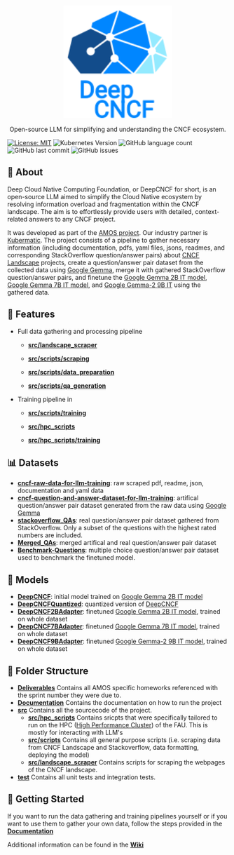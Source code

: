 <div align="center">
  <img src="Deliverables/sprint-01/team-logo.svg" height="256" />
  <p>Open-source LLM for simplifying and understanding the CNCF ecosystem.</p>
</div>

[![License: MIT](https://img.shields.io/badge/License-MIT-yellow.svg)](https://opensource.org/licenses/MIT)
![Kubernetes Version](https://img.shields.io/badge/kubernetes-v1.21-blue.svg)
![GitHub language count](https://img.shields.io/github/languages/count/amosproj/amos2024ss08-cloud-native-llm)
![GitHub last commit](https://img.shields.io/github/last-commit/amosproj/amos2024ss08-cloud-native-llm)
![GitHub issues](https://img.shields.io/github/issues/amosproj/amos2024ss08-cloud-native-llm)

## 📖 About 

Deep Cloud Native Computing Foundation, or DeepCNCF for short, is an open-source LLM aimed to simplify the Cloud Native ecosystem by resolving information overload and fragmentation within the CNCF landscape. The aim is to effortlessly provide users with detailed, context-related answers to any CNCF project.

It was developed as part of the [AMOS project](https://github.com/amosproj). Our industry partner is [Kubermatic](https://github.com/kubermatic). The project consists of a pipeline to gather necessary information (including documentation, pdfs, yaml files, jsons, readmes,  and corresponding StackOverflow question/answer pairs) about [CNCF Landscape](https://landscape.cncf.io/) projects, create a question/answer pair dataset from the collected data using [Google Gemma](https://huggingface.co/google/gemma-2b-it), merge it with gathered StackOverflow question/answer pairs, and finetune the [Google Gemma 2B IT model](https://huggingface.co/google/gemma-2b-it), [Google Gemma 7B IT model](https://huggingface.co/google/gemma-7b-it), and [Google Gemma-2 9B IT](https://huggingface.co/google/gemma-2-9b-it) using the gathered data.

## 🚀 Features
- Full data gathering and processing pipeline

  - **[src/landscape_scraper](src/landscape_scraper)**

  - **[src/scripts/scraping](src/scripts/scraping)**

  - **[src/scripts/data_preparation](src/scripts/data_preparation)**

  - **[src/scripts/qa_generation](src/scripts/qa_generation)**

- Training pipeline in 

  - **[src/scripts/training](src/scripts/training)**

  - **[src/hpc_scripts](src/hpc_scripts)**

  - **[src/hpc_scripts/training](src/hpc_scripts/training)**

## 📊 Datasets

- **[cncf-raw-data-for-llm-training](https://huggingface.co/datasets/Kubermatic/cncf-raw-data-for-llm-training)**: raw scraped pdf, readme, json, documentation and yaml data
- **[cncf-question-and-answer-dataset-for-llm-training](https://huggingface.co/datasets/Kubermatic/cncf-question-and-answer-dataset-for-llm-training)**: artifical question/answer pair dataset generated from the raw data using [Google Gemma](https://huggingface.co/google/gemma-2b-it)
- **[stackoverflow_QAs](https://huggingface.co/datasets/Kubermatic/stackoverflow_QAs)**: real question/answer pair dataset gathered from StackOverflow. Only a subset of the questions with the highest rated numbers are included.
- **[Merged_QAs](https://huggingface.co/datasets/Kubermatic/Merged_QAs)**: merged artifical and real question/answer pair dataset
- **[Benchmark-Questions](https://huggingface.co/datasets/Kubermatic/Benchmark-Questions)**: multiple choice question/answer pair dataset used to benchmark the finetuned model.

## 🤖 Models

- **[DeepCNCF](https://huggingface.co/Kubermatic/DeepCNCF)**: initial model trained on [Google Gemma 2B IT model](https://huggingface.co/google/gemma-2b-it)
- **[DeepCNCFQuantized](https://huggingface.co/Kubermatic/DeepCNCFQuantized)**: quantized version of [DeepCNCF](https://huggingface.co/Kubermatic/DeepCNCF/tree/main)
- **[DeepCNCF2BAdapter](https://huggingface.co/Kubermatic/DeepCNCF2BAdapter)**: finetuned [Google Gemma 2B IT model](https://huggingface.co/google/gemma-2b-it), trained on whole dataset
- **[DeepCNCF7BAdapter](https://huggingface.co/Kubermatic/DeepCNCF7BAdapter)**: finetuned [Google Gemma 7B IT model](https://huggingface.co/google/gemma-7b-it), trained on whole dataset
- **[DeepCNCF9BAdapter](https://huggingface.co/Kubermatic/DeepCNCF9BAdapter)**: finetuned [Google Gemma-2 9B IT model](https://huggingface.co/google/gemma-2-9b-it), trained on whole dataset

## 📁 Folder Structure

- **[Deliverables](Deliverables)** Contains all AMOS specific homeworks referenced with the sprint number they were due to.
- **[Documentation](Documentation)** Contains the documentation on how to run the project
- **[src](src)** Contains all the sourcecode of the project.
  - **[src/hpc_scripts](src/hpc_scripts)** Contains sricpts that were specifically tailored to run on the HPC ([High Performance Cluster](https://hpc.fau.de/)) of the FAU. This is mostly for interacting with LLM's
  - **[src/scripts](src/scripts)** Contains all general purpose scripts (i.e. scraping data from CNCF Landscape and Stackoverflow, data formatting, deploying the model)
  - **[src/landscape_scraper](src/landscape_scraper)** Contains scripts for scraping the webpages of the CNCF landscape.
- **[test](test)** Contains all unit tests and integration tests.

## 🤔 Getting Started

If you want to run the data gathering and training pipelines yourself or if you want to use them to gather your own data, follow the steps provided in the **[Documentation](Documentation)**

Additional information can be found in the **[Wiki](../../wiki)**
